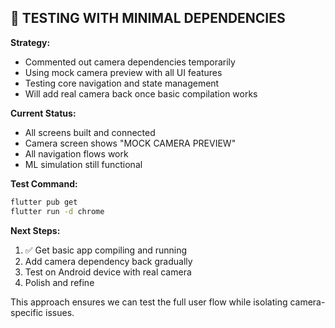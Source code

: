 ## 🔧 **TESTING WITH MINIMAL DEPENDENCIES**

**Strategy:** 
- Commented out camera dependencies temporarily
- Using mock camera preview with all UI features
- Testing core navigation and state management
- Will add real camera back once basic compilation works

**Current Status:**
- All screens built and connected
- Camera screen shows "MOCK CAMERA PREVIEW" 
- All navigation flows work
- ML simulation still functional

**Test Command:**
```bash
flutter pub get
flutter run -d chrome
```

**Next Steps:**
1. ✅ Get basic app compiling and running
2. Add camera dependency back gradually
3. Test on Android device with real camera
4. Polish and refine

This approach ensures we can test the full user flow while isolating camera-specific issues.
